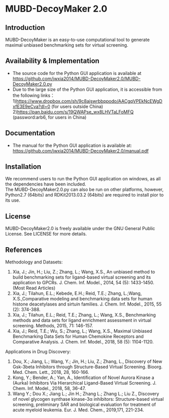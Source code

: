 # MUBD-DecoyMaker 2.0

Introduction
-----------------------------------

MUBD-DecoyMaker is an easy-to-use computational tool to generate maximal unbiased benchmarking sets for virtual screening.


Availability & Implementation
-----------------------------------

* The source code for the Python GUI application is available at https://github.com/jwxia2014/MUBD-DecoyMaker2.0/MUBD-DecoyMaker2.0.py
* Due to the large size of the Python GUI application, it is accessible from the following links：
1)https://www.dropbox.com/sh/9c8ajswrbbppodo/AACgqVPEkNcEWgDxfE3E9eCva?dl=0 (for users outside China)
2)https://pan.baidu.com/s/19QWAPse_wx8LHVTaLFoMFQ  (password:arb6, for users in China)


Documentation
-----------------------------------

* The manual for the Python GUI application is available at: https://github.com/jwxia2014/MUBD-DecoyMaker2.0/manual.pdf


Installation
-----------------------------------

We recommend users to run the Python GUI application on windows, as all the dependencies have been included.  
The MUBD-DecoyMaker2.0.py can also be run on other platforms, however, Python2.7 (64bits) and RDKit2013.03.2 (64bits) are required to install pior to its use. 


License
-----------------------------------

MUBD-DecoyMaker2.0 is freely available under the GNU General Public License. See LICENSE
for more details.

References
-----------------------------------
Methodology and Datasets:
1. Xia, J.; Jin, H.; Liu, Z.; Zhang, L.; Wang, X.S., An unbiased method to build benchmarking sets for ligand-based virtual screening and its application to GPCRs. J. Chem. Inf. Model., 2014, 54 (5): 1433-1450. (Most Read Articles) 
2. Xia, J.; Tilahun, E.L.; Kebede, E.H.; Reid, T.E.; Zhang, L.;Wang, X.S.,Comparative modeling and benchmarking data sets for human histone deacetylases and sirtuin families. J. Chem. Inf. Model., 2015, 55 (2): 374-388. 
3. Xia, J.; Tilahun, E.L.; Reid, T.E.; Zhang, L.; Wang, X.S., Benchmarking methods and data sets for ligand enrichment assessment in virtual screening. Methods, 2015, 71: 146-157.
3. Xia, J.; Reid, T.E.; Wu, S.; Zhang, L.; Wang, X.S., Maximal Unbiased Benchmarking Data Sets for Human Chemokine Receptors and Comparative Analysis. J. Chem. Inf. Model., 2018, 58 (5): 1104-1120.

Applications in Drug Discovery:
1. Dou, X.; Jiang, L.; Wang, Y.; Jin, H.; Liu, Z.; Zhang, L., Discovery of New Gsk-3beta Inhibitors through Structure-Based Virtual Screening. Bioorg. Med. Chem. Lett., 2018, 28, 160-166.
2. Kong, Y.; Bender, A.; Yan, A., Identification of Novel Aurora Kinase a (Aurka) Inhibitors Via Hierarchical Ligand-Based Virtual Screening. J. Chem. Inf. Model., 2018, 58, 36-47.
3. Wang Y.; Dou X.; Jiang L.; Jin H.; Zhang L.; Zhang L.; Liu Z., Discovery of novel glycogen synthase kinase-3α inhibitors: Structure-based virtual screening, preliminary SAR and biological evaluation for treatment of acute myeloid leukemia. Eur. J. Med. Chem., 2019,171, 221-234.
